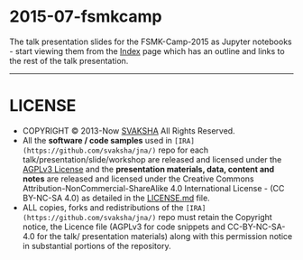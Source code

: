 # 2015-07-fsmkcamp

The talk presentation slides for the FSMK-Camp-2015 as Jupyter notebooks - start viewing them from the [Index](http://nbviewer.ipython.org/github/svaksha/jna/blob/master/2015-07-fsmkcamp/00_index.ipynb) page which has an outline and links to the rest of the talk presentation.

----

# LICENSE

+ COPYRIGHT © 2013-Now [SVAKSHA](http://svaksha.com/pages/Bio) All Rights Reserved. 
+ All the __software / code samples__ used in `[IRA](https://github.com/svaksha/jna/)` repo for each talk/presentation/slide/workshop are released and licensed under the [AGPLv3 License](http://www.gnu.org/licenses/agpl.html) and the __presentation materials, data, content and notes__ are released and licensed under the Creative Commons Attribution-NonCommercial-ShareAlike 4.0 International License - (CC BY-NC-SA 4.0) as detailed in the [LICENSE.md](https://github.com/svaksha/jna/blob/master/LICENSE.md) file. 
+ ALL copies, forks and redistributions of the `[IRA](https://github.com/svaksha/jna/)` repo must retain the Copyright notice, the Licence file (AGPLv3 for code snippets and CC-BY-NC-SA-4.0 for the talk/ presentation materials) along with this permission notice in substantial portions of the repository.


